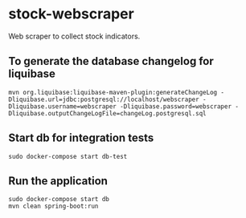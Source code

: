 # stock-webscraper
Web scraper to collect stock indicators.


## To generate the database changelog for liquibase
```
mvn org.liquibase:liquibase-maven-plugin:generateChangeLog -Dliquibase.url=jdbc:postgresql://localhost/webscraper -Dliquibase.username=webscraper -Dliquibase.password=webscraper -Dliquibase.outputChangeLogFile=changeLog.postgresql.sql
```

## Start db for integration tests
```
sudo docker-compose start db-test
```

## Run the application
```
sudo docker-compose start db
mvn clean spring-boot:run
```